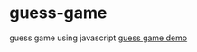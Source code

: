 # guess-game
guess game using javascript
<a href="https://rajan2535.github.io/guess-game/">guess game demo</a>
